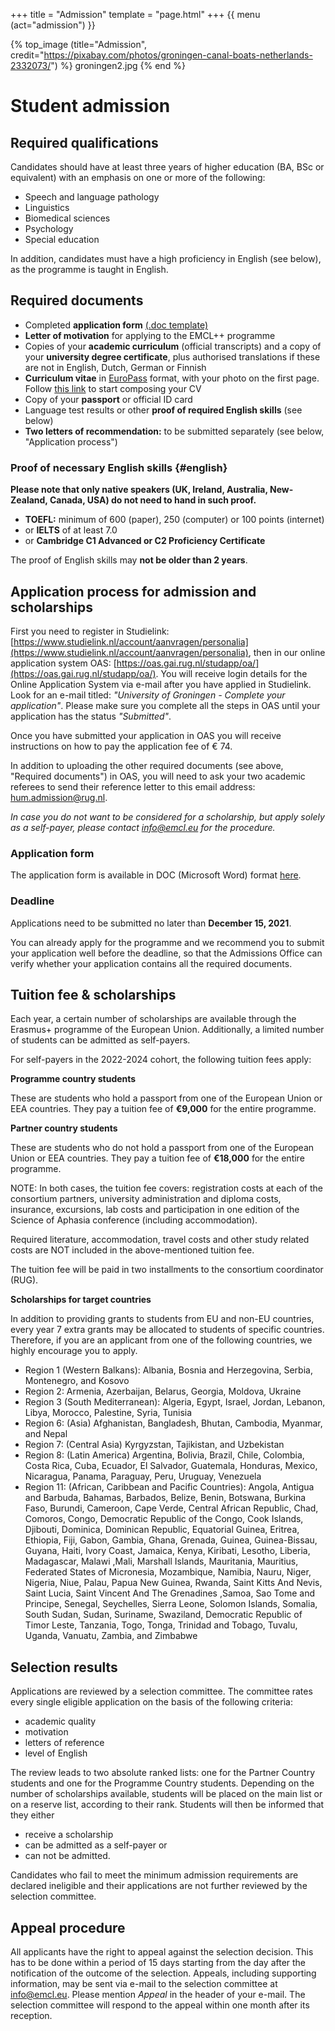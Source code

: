 +++
title = "Admission"
template = "page.html"
+++
{{ menu (act="admission") }} 


{% top_image (title="Admission", credit="https://pixabay.com/photos/groningen-canal-boats-netherlands-2332073/") %}
groningen2.jpg
{% end %}

<div class="container">

# Student admission

## Required qualifications
Candidates should have at least three years of higher education (BA, BSc or equivalent) with an emphasis on one or more of the following:

- Speech and language pathology
- Linguistics
- Biomedical sciences
- Psychology
- Special education

In addition, candidates must have a high proficiency in English (see below), as the programme is taught in English.

## Required documents
- Completed **application form** [(.doc template)](/files/application2022.doc)
- **Letter of motivation** for applying to the EMCL++ programme
- Copies of your **academic curriculum** (official transcripts) and a copy of your **university degree certificate**, plus authorised translations if these are not in English, Dutch, German or Finnish
- **Curriculum vitae** in [EuroPass](http://europass.cedefop.europa.eu/) format, with your photo on the first page. Follow [this link](https://europass.cedefop.europa.eu/editors/en/cv/compose) to start composing your CV
- Copy of your **passport** or official ID card
- Language test results or other **proof of required English skills** (see below)
- **Two letters of recommendation:** to be submitted separately (see below, "Application process")

### Proof of necessary English skills {#english}
**Please note that only native speakers (UK, Ireland, Australia, New-Zealand, Canada, USA) do not need to hand in such proof.**

- **TOEFL:** minimum of 600 (paper), 250 (computer) or 100 points (internet)
- or **IELTS** of at least 7.0
- or **Cambridge C1 Advanced or C2 Proficiency Certificate** 

The proof of English skills may **not be older than 2 years**.

## Application process for admission and scholarships
First you need to register in Studielink: [https://www.studielink.nl/account/aanvragen/personalia](https://www.studielink.nl/account/aanvragen/personalia), then in our online application system OAS: [https://oas.gai.rug.nl/studapp/oa/](https://oas.gai.rug.nl/studapp/oa/). You will receive login details for the Online Application System via e-mail after you have applied in Studielink. Look for an e-mail titled: *"University of Groningen - Complete your application"*. Please make sure you complete all the steps in OAS until your application has the status *"Submitted"*.

Once you have submitted your application in OAS you will receive instructions on how to pay the application fee of € 74. 

In addition to uploading the other required documents (see above, "Required documents") in OAS, you will need to ask your two academic referees to send their reference letter to this email address: [hum.admission@rug.nl](mailto:hum.admission@rug.nl).

*In case you do not want to be considered for a scholarship, but apply solely as a self-payer, please contact [info@emcl.eu](mailto:info@emcl.eu) for the procedure.*

### Application form
The application form is available in DOC (Microsoft Word) format [here](/files/application2022.doc).

### Deadline
Applications need to be submitted no later than **December 15, 2021**.

You can already apply for the programme and we recommend you to submit your application well before the deadline, so that the Admissions Office can verify whether your application contains all the required documents.

## Tuition fee & scholarships
Each year, a certain number of scholarships are available through the Erasmus+ programme of the European Union. Additionally, a limited number of students can be admitted as self-payers.

For self-payers in the 2022-2024 cohort, the following tuition fees apply:

**Programme country students**

These are students who hold a passport from one of the European Union or EEA countries. They pay a tuition fee of **€9,000** for the entire programme.

**Partner country students**

These are students who do not hold a passport from one of the European Union or EEA countries. They pay a tuition fee of **€18,000** for the entire programme. 

NOTE: In both cases, the tuition fee covers: registration costs at each of the consortium partners, university administration and diploma costs, insurance, excursions, lab costs and participation in one edition of the Science of Aphasia conference (including accommodation).

Required literature, accommodation, travel costs and other study related costs are NOT included in the above-mentioned tuition fee. 

The tuition fee will be paid in two installments to the consortium coordinator (RUG).

**Scholarships for target countries**

In addition to providing grants to students from EU and non-EU countries, every year 7 extra grants may be allocated to students of specific countries. Therefore, if you are an applicant from one of the following countries, we highly encourage you to apply.

- Region 1 (Western Balkans): Albania, Bosnia and Herzegovina, Serbia, Montenegro, and Kosovo 
- Region 2: Armenia, Azerbaijan, Belarus, Georgia, Moldova, Ukraine 
- Region 3 (South Mediterranean): Algeria, Egypt, Israel, Jordan, Lebanon, Libya, Morocco, Palestine, Syria, Tunisia
- Region 6: (Asia) Afghanistan, Bangladesh, Bhutan, Cambodia, Myanmar, and Nepal 
- Region 7:  (Central Asia) Kyrgyzstan, Tajikistan, and Uzbekistan 
- Region 8: (Latin America) Argentina, Bolivia, Brazil, Chile, Colombia, Costa Rica, Cuba, Ecuador, El Salvador, Guatemala, Honduras, Mexico, Nicaragua, Panama, Paraguay, Peru, Uruguay, Venezuela 
- Region 11: (African, Caribbean and Pacific Countries): Angola, Antigua and Barbuda, Bahamas, Barbados, Belize, Benin, Botswana, Burkina Faso, Burundi, Cameroon, Cape Verde, Central African Republic, Chad, Comoros, Congo, Democratic Republic of the Congo, Cook Islands, Djibouti, Dominica, Dominican Republic, Equatorial Guinea, Eritrea, Ethiopia, Fiji, Gabon, Gambia, Ghana, Grenada, Guinea, Guinea-Bissau, Guyana, Haiti, Ivory Coast, Jamaica, Kenya, Kiribati, Lesotho, Liberia, Madagascar, Malawi ,Mali, Marshall Islands, Mauritania, Mauritius, Federated States of Micronesia, Mozambique, Namibia, Nauru, Niger, Nigeria, Niue, Palau, Papua New Guinea, Rwanda, Saint Kitts And Nevis, Saint Lucia, Saint Vincent And The Grenadines ,Samoa, Sao Tome and Principe, Senegal, Seychelles, Sierra Leone, Solomon  Islands, Somalia, South Sudan, Sudan, Suriname, Swaziland, Democratic Republic of Timor Leste, Tanzania, Togo, Tonga, Trinidad and Tobago, Tuvalu, Uganda, Vanuatu, Zambia, and Zimbabwe

## Selection results
Applications are reviewed by a selection committee. The committee rates every single eligible application on the basis of the following criteria:

- academic quality
- motivation
- letters of reference
- level of English

The review leads to two absolute ranked lists: one for the Partner Country students and one for the Programme Country students. Depending on the number of scholarships available, students will be placed on the main list or on a reserve list, according to their rank. Students will then be informed that they either 
- receive a scholarship
- can be admitted as a self-payer or 
- can not be admitted. 

Candidates who fail to meet the minimum admission requirements are declared ineligible and their applications are not further reviewed by the selection committee.

## Appeal procedure
All applicants have the right to appeal against the selection decision. This has to be done within a period of 15 days starting from the day after the notification of the outcome of the selection. Appeals, including supporting information, may be sent via e-mail to the selection committee at [info@emcl.eu](mailto:info@emcl.eu).
Please mention *Appeal* in the header of your e-mail. The selection committee will respond to the appeal within one month after its reception.





</div>


